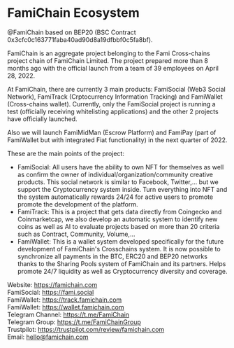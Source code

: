 # FamiChain Ecosystem 
@FamiChain based on BEP20 (BSC Contract 0x3cfc0c163771faba40ad90d8a19dfbbf0c5fa8bf).

FamiChain is an aggregate project belonging to the Fami Cross-chains project chain of FamiChain Limited. The project prepared more than 8 months ago with the official launch from a team of 39 employees on April 28, 2022.

At FamiChain, there are currently 3 main products: FamiSocial (Web3 Social Network), FamiTrack (Crptocurrency Information Tracking) and FamiWallet (Cross-chains wallet). Currently, only the FamiSocial project is running a test (officially receiving whitelisting applications) and the other 2 projects have officially launched.

Also we will launch FamiMidMan (Escrow Platform) and FamiPay (part of FamiWallet but with integrated Fiat functionality) in the next quarter of 2022.

These are the main points of the project:
- FamiSocial: All users have the ability to own NFT for themselves as well as confirm the owner of individual/organization/community creative products. This social network is similar to Facebook, Twitter,... but we support the Cryptocurrency system inside. Turn everything into NFT and the system automatically rewards 24/24 for active users to promote promote the development of the platform.
- FamiTrack: This is a project that gets data directly from Coingecko and Coinmarketcap, we also develop an automatic system to identify new coins as well as AI to evaluate projects based on more than 20 criteria such as Contract, Community, Volume,...
- FamiWallet: This is a wallet system developed specifically for the future development of FamiChain's Crosschains system. It is now possible to synchronize all payments in the BTC, ERC20 and BEP20 networks thanks to the Sharing Pools system of FamiChain and its partners. Helps promote 24/7 liquidity as well as Cryptocurrency diversity and coverage.

Website: https://famichain.com <br/>
FamiSocial: https://fami.social <br/>
FamiWallet: https://track.famichain.com <br/>
FamiWallet: https://wallet.famichain.com <br/>
Telegram Channel: https://t.me/FamiChain <br/>
Telegram Group: https://t.me/FamiChainGroup <br/>
Trustpilot: https://trustpilot.com/review/famichain.com <br/>
Email: hello@famichain.com
